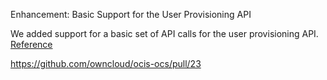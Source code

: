 Enhancement: Basic Support for the User Provisioning API

We added support for a basic set of API calls for the user provisioning API. [Reference](https://doc.owncloud.com/server/admin_manual/configuration/user/user_provisioning_api.html)

https://github.com/owncloud/ocis-ocs/pull/23
